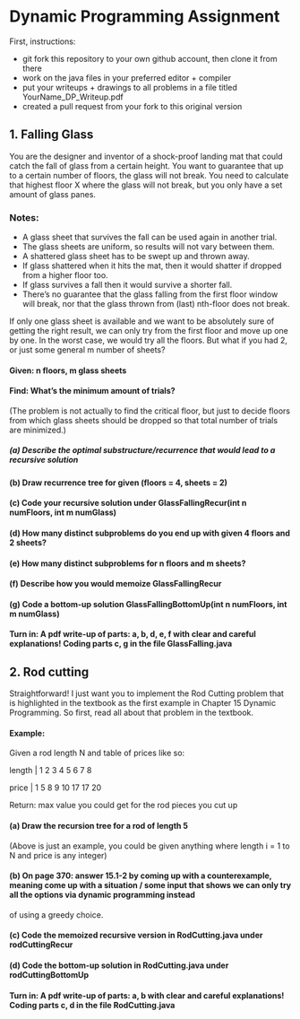 # Dynamic Programming Assignment

First, instructions:
* git fork this repository to your own github account, then clone it from there
* work on the java files in your preferred editor + compiler
* put your writeups + drawings to all problems in a file titled YourName_DP_Writeup.pdf
* created a pull request from your fork to this original version


## 1. Falling Glass

You are the designer and inventor of a shock-proof landing mat that could catch the fall of glass from a certain height. You want to guarantee that up to a certain number of floors, the glass will not break. You need to calculate that highest floor X where the glass will not break, but you only have a set amount of glass panes.

### Notes:
* A glass sheet that survives the fall can be used again in another trial.
* The glass sheets are uniform, so results will not vary between them.
* A shattered glass sheet has to be swept up and thrown away.
* If glass shattered when it hits the mat, then it would shatter if dropped from a higher floor too.
* If glass survives a fall then it would survive a shorter fall.
* There’s no guarantee that the glass falling from the first floor window will break, nor that the glass thrown from (last) nth-floor does not break.

If only one glass sheet is available and we want to be absolutely sure of getting the right result, we can only try from the first floor and move up one by one. In the worst case, we would try all the floors. But what if you had 2, or just some general m number of sheets?

#### Given: n floors, m glass sheets
#### Find: What’s the minimum amount of trials?

(The problem is not actually to find the critical floor, but just to decide floors from which glass sheets should be dropped so that total number of trials are minimized.)

##### (a) Describe the optimal substructure/recurrence that would lead to a recursive solution
#### (b) Draw recurrence tree for given (floors = 4, sheets = 2)
#### (c) Code your recursive solution under GlassFallingRecur(int n numFloors, int m numGlass)
#### (d) How many distinct subproblems do you end up with given 4 floors and 2 sheets?
#### (e) How many distinct subproblems for n floors and m sheets?
#### (f) Describe how you would memoize GlassFallingRecur
#### (g) Code a bottom-up solution GlassFallingBottomUp(int n numFloors, int m numGlass)

#### Turn in: A pdf write-up of parts: a, b, d, e, f with clear and careful explanations! Coding parts c, g in the file GlassFalling.java


## 2. Rod cutting

Straightforward! I just want you to implement the Rod Cutting problem that is highlighted
in the textbook as the first example in Chapter 15 Dynamic Programming. So first,
read all about that problem in the textbook.

#### Example:
Given a rod length N and table of prices like so:


length   | 1 2 3 4 5  6  7  8

price    | 1 5 8 9 10 17 17 20

Return: max value you could get for the rod pieces you cut up

#### (a) Draw the recursion tree for a rod of length 5
(Above is just an example, you could be given anything where length i  = 1 to N and price is any integer)
#### (b) On page 370: answer 15.1-2 by coming up with a counterexample, meaning come up with a situation / some input that shows we can only try all the options via dynamic programming instead
of using a greedy choice.
#### (c) Code the memoized recursive version in RodCutting.java under rodCuttingRecur
#### (d) Code the bottom-up solution in RodCutting.java under rodCuttingBottomUp
#### Turn in: A pdf write-up of parts: a, b with clear and careful explanations! Coding parts c, d in the file RodCutting.java
